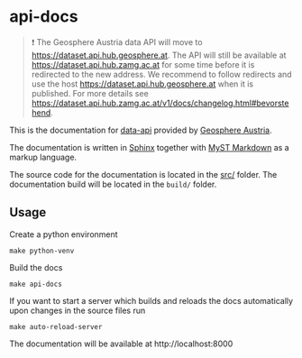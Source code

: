# api-docs

> :exclamation: The Geosphere Austria data API will move to https://dataset.api.hub.geosphere.at.
> The API will still be available at https://dataset.api.hub.zamg.ac.at for some time before it
> is redirected to the new address. We recommend to follow redirects and use the host
> https://dataset.api.hub.geosphere.at when it is published. For more details see
> https://dataset.api.hub.zamg.ac.at/v1/docs/changelog.html#bevorstehend.

This is the documentation for [data-api](https://dataset.api.hub.geosphere.at/v1) 
provided by [Geosphere Austria](https://geosphere.at).

The documentation is written in [Sphinx](https://www.sphinx-doc.org/en/master/) together
with [MyST Markdown](https://www.sphinx-doc.org/en/master/usage/markdown.html) as a 
markup language.

The source code for the documentation is located in the [src/](src/) folder. The 
documentation build will be located in the `build/` folder.

## Usage

Create a python environment

    make python-venv

Build the docs

    make api-docs

If you want to start a server which builds and reloads the docs automatically upon 
changes in the source files run

    make auto-reload-server

The documentation will be available at http://localhost:8000
